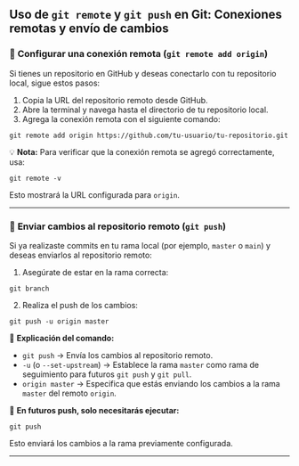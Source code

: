 ## Uso de `git remote` y `git push` en Git: Conexiones remotas y envío de cambios

### 📡 **Configurar una conexión remota (`git remote add origin`)**
Si tienes un repositorio en GitHub y deseas conectarlo con tu repositorio local, sigue estos pasos:

1. Copia la URL del repositorio remoto desde GitHub.
2. Abre la terminal y navega hasta el directorio de tu repositorio local.
3. Agrega la conexión remota con el siguiente comando:

```shell
git remote add origin https://github.com/tu-usuario/tu-repositorio.git
```

💡 **Nota:** Para verificar que la conexión remota se agregó correctamente, usa:
```shell
git remote -v
```
Esto mostrará la URL configurada para `origin`.

---

### 🚀 **Enviar cambios al repositorio remoto (`git push`)**
Si ya realizaste commits en tu rama local (por ejemplo, `master` o `main`) y deseas enviarlos al repositorio remoto:

1. Asegúrate de estar en la rama correcta:
```shell
git branch
```

2. Realiza el push de los cambios:
```shell
git push -u origin master
```

📌 **Explicación del comando:**
- `git push` → Envía los cambios al repositorio remoto.
- `-u` (o `--set-upstream`) → Establece la rama `master` como rama de seguimiento para futuros `git push` y `git pull`.
- `origin master` → Especifica que estás enviando los cambios a la rama `master` del remoto `origin`.

🔄 **En futuros push, solo necesitarás ejecutar:**
```shell
git push
```
Esto enviará los cambios a la rama previamente configurada.

---
